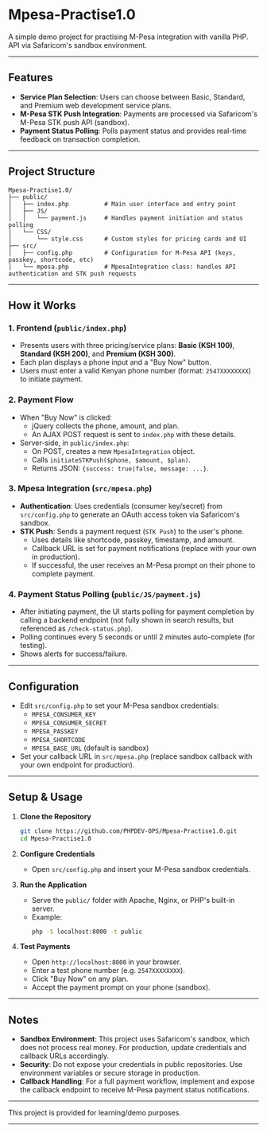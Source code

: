 # Mpesa-Practise1.0

A simple demo project for practising M-Pesa integration with vanilla PHP.  API via Safaricom's sandbox environment.

---

## Features

- **Service Plan Selection**: Users can choose between Basic, Standard, and Premium web development service plans.
- **M-Pesa STK Push Integration**: Payments are processed via Safaricom's M-Pesa STK push API (sandbox).
- **Payment Status Polling**: Polls payment status and provides real-time feedback on transaction completion.

---

## Project Structure

```
Mpesa-Practise1.0/
├── public/
│   ├── index.php          # Main user interface and entry point
│   ├── JS/
│   │   └── payment.js     # Handles payment initiation and status polling
│   └── CSS/
│       └── style.css      # Custom styles for pricing cards and UI
├── src/
│   ├── config.php         # Configuration for M-Pesa API (keys, passkey, shortcode, etc)
│   └── mpesa.php          # MpesaIntegration class: handles API authentication and STK push requests
```

---

## How it Works

### 1. Frontend (`public/index.php`)

- Presents users with three pricing/service plans: **Basic (KSH 100)**, **Standard (KSH 200)**, and **Premium (KSH 300)**.
- Each plan displays a phone input and a "Buy Now" button.
- Users must enter a valid Kenyan phone number (format: `2547XXXXXXXX`) to initiate payment.

### 2. Payment Flow

- When "Buy Now" is clicked:
  - jQuery collects the phone, amount, and plan.
  - An AJAX POST request is sent to `index.php` with these details.
- Server-side, in `public/index.php`:
  - On POST, creates a new `MpesaIntegration` object.
  - Calls `initiateSTKPush($phone, $amount, $plan)`.
  - Returns JSON: `{success: true|false, message: ...}`.

### 3. Mpesa Integration (`src/mpesa.php`)

- **Authentication**: Uses credentials (consumer key/secret) from `src/config.php` to generate an OAuth access token via Safaricom's sandbox.
- **STK Push**: Sends a payment request (`STK Push`) to the user's phone.
  - Uses details like shortcode, passkey, timestamp, and amount.
  - Callback URL is set for payment notifications (replace with your own in production).
  - If successful, the user receives an M-Pesa prompt on their phone to complete payment.

### 4. Payment Status Polling (`public/JS/payment.js`)

- After initiating payment, the UI starts polling for payment completion by calling a backend endpoint (not fully shown in search results, but referenced as `/check-status.php`).
- Polling continues every 5 seconds or until 2 minutes auto-complete (for testing).
- Shows alerts for success/failure.

---

## Configuration

- Edit `src/config.php` to set your M-Pesa sandbox credentials:
  - `MPESA_CONSUMER_KEY`
  - `MPESA_CONSUMER_SECRET`
  - `MPESA_PASSKEY`
  - `MPESA_SHORTCODE`
  - `MPESA_BASE_URL` (default is sandbox)
- Set your callback URL in `src/mpesa.php` (replace sandbox callback with your own endpoint for production).

---

## Setup & Usage

1. **Clone the Repository**
   ```bash
   git clone https://github.com/PHPDEV-OPS/Mpesa-Practise1.0.git
   cd Mpesa-Practise1.0
   ```

2. **Configure Credentials**
   - Open `src/config.php` and insert your M-Pesa sandbox credentials.

3. **Run the Application**
   - Serve the `public/` folder with Apache, Nginx, or PHP's built-in server.
   - Example:
     ```bash
     php -S localhost:8000 -t public
     ```

4. **Test Payments**
   - Open `http://localhost:8000` in your browser.
   - Enter a test phone number (e.g. `2547XXXXXXXX`).
   - Click "Buy Now" on any plan.
   - Accept the payment prompt on your phone (sandbox).

---

## Notes

- **Sandbox Environment**: This project uses Safaricom's sandbox, which does not process real money. For production, update credentials and callback URLs accordingly.
- **Security**: Do not expose your credentials in public repositories. Use environment variables or secure storage in production.
- **Callback Handling**: For a full payment workflow, implement and expose the callback endpoint to receive M-Pesa payment status notifications.

---



This project is provided for learning/demo purposes.

---
